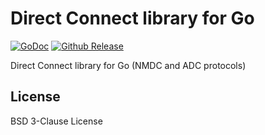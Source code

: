 # Direct Connect library for Go

[![GoDoc](https://godoc.org/github.com/RoLex/go-dc?status.svg)](https://godoc.org/github.com/RoLex/go-dc)
[![Github Release](https://img.shields.io/github/release/direct-connect/go-dc.svg)](https://github.com/RoLex/go-dc/releases)

Direct Connect library for Go (NMDC and ADC protocols)

## License

BSD 3-Clause License